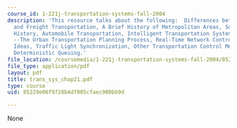 ```yaml
---
course_id: 1-221j-transportation-systems-fall-2004
description: 'This resource talks about the following:  Differences between Traveler
  and Freight Transportation, A Brief History of Metropolitan Areas, Some Transportation
  History, Automobile Transportation, Intelligent Transportation System (ITS), Networks
  --The Urban Transportation Planning Process, Real-Time Network Control --Some Research
  Ideas, Traffic Light Synchronization, Other Transportation Control Measures, and
  Deterministic Queuing.'
file_location: /coursemedia/1-221j-transportation-systems-fall-2004/85229e06f9728b4df005cfaec980bb9d_trans_sys_chap21.pdf
file_type: application/pdf
layout: pdf
title: trans_sys_chap21.pdf
type: course
uid: 85229e06f9728b4df005cfaec980bb9d

---
```

None